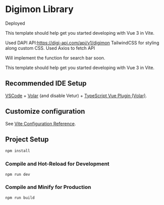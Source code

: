 # Digimon Library

Deployed

This template should help get you started developing with Vue 3 in Vite.

Used DAPI API:https://digi-api.com/api/v1/digimon
TailwindCSS for styling along custom CSS.
Used Axios to fetch API

Will implement the function for search bar soon.

This template should help get you started developing with Vue 3 in Vite.

## Recommended IDE Setup

[VSCode](https://code.visualstudio.com/) + [Volar](https://marketplace.visualstudio.com/items?itemName=Vue.volar) (and disable Vetur) + [TypeScript Vue Plugin (Volar)](https://marketplace.visualstudio.com/items?itemName=Vue.vscode-typescript-vue-plugin).

## Customize configuration

See [Vite Configuration Reference](https://vitejs.dev/config/).

## Project Setup

```sh
npm install
```

### Compile and Hot-Reload for Development

```sh
npm run dev
```

### Compile and Minify for Production

```sh
npm run build
```

